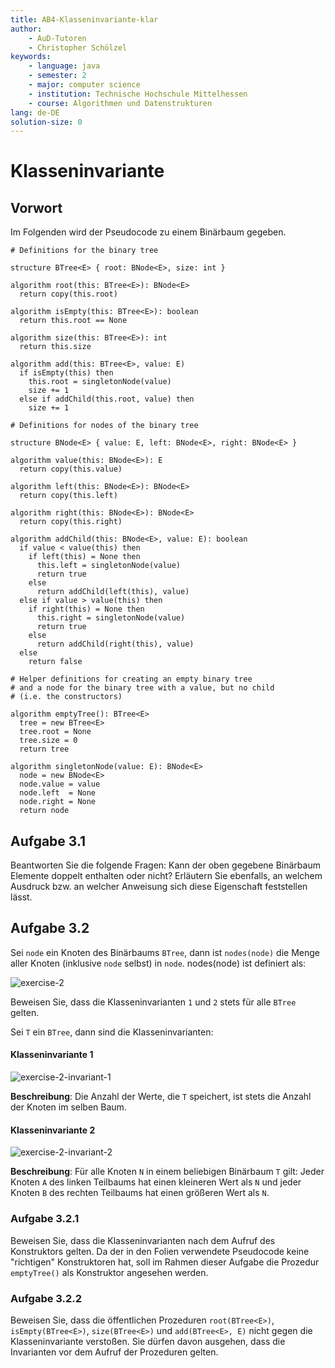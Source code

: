 ```yaml
---
title: AB4-Klasseninvariante-klar
author:
    - AuD-Tutoren
    - Christopher Schölzel
keywords:
    - language: java
    - semester: 2
    - major: computer science
    - institution: Technische Hochschule Mittelhessen
    - course: Algorithmen und Datenstrukturen
lang: de-DE
solution-size: 0
---
```


# Klasseninvariante

## Vorwort
Im Folgenden wird der Pseudocode zu einem Binärbaum gegeben.

```
# Definitions for the binary tree

structure BTree<E> { root: BNode<E>, size: int }

algorithm root(this: BTree<E>): BNode<E>
  return copy(this.root)

algorithm isEmpty(this: BTree<E>): boolean
  return this.root == None

algorithm size(this: BTree<E>): int
  return this.size

algorithm add(this: BTree<E>, value: E)
  if isEmpty(this) then
    this.root = singletonNode(value)
    size += 1
  else if addChild(this.root, value) then
    size += 1

# Definitions for nodes of the binary tree

structure BNode<E> { value: E, left: BNode<E>, right: BNode<E> }

algorithm value(this: BNode<E>): E
  return copy(this.value)

algorithm left(this: BNode<E>): BNode<E>
  return copy(this.left)

algorithm right(this: BNode<E>): BNode<E>
  return copy(this.right)

algorithm addChild(this: BNode<E>, value: E): boolean
  if value < value(this) then
    if left(this) = None then
      this.left = singletonNode(value)
      return true
    else
      return addChild(left(this), value)
  else if value > value(this) then
    if right(this) = None then
      this.right = singletonNode(value)
      return true
    else
      return addChild(right(this), value)
  else
    return false

# Helper definitions for creating an empty binary tree
# and a node for the binary tree with a value, but no child
# (i.e. the constructors)

algorithm emptyTree(): BTree<E>
  tree = new BTree<E>
  tree.root = None
  tree.size = 0
  return tree

algorithm singletonNode(value: E): BNode<E>
  node = new BNode<E>
  node.value = value
  node.left  = None
  node.right = None
  return node
```

## Aufgabe 3.1
Beantworten Sie die folgende Fragen: Kann der oben gegebene Binärbaum Elemente doppelt enthalten oder nicht? 
Erläutern Sie ebenfalls, an welchem Ausdruck bzw. an welcher Anweisung sich diese Eigenschaft feststellen lässt.

## Aufgabe 3.2
Sei `node` ein Knoten des Binärbaums `BTree`, dann ist `nodes(node)` die Menge aller Knoten (inklusive `node` selbst) in `node`.
nodes(node) ist definiert als:

![exercise-2](https://homepages.thm.de/~cslz90/kurse/ad18/static/AB4-Klasseninvariante-exercise-2.png)

Beweisen Sie, dass die Klasseninvarianten `1` und `2` stets für alle `BTree` gelten.

Sei `T` ein `BTree`, dann sind die Klasseninvarianten:

#### Klasseninvariante 1

![exercise-2-invariant-1](https://homepages.thm.de/~cslz90/kurse/ad18/static/AB4-Klasseninvariante-exercise-2-invariant-1.png)

**Beschreibung**: Die Anzahl der Werte, die `T` speichert, ist stets die Anzahl der Knoten im selben Baum.

#### Klasseninvariante 2

![exercise-2-invariant-2](https://homepages.thm.de/~cslz90/kurse/ad18/static/AB4-Klasseninvariante-exercise-2-invariant-2.png)

**Beschreibung**: Für alle Knoten `N` in einem beliebigen Binärbaum `T` gilt: Jeder Knoten `A` des linken Teilbaums hat einen kleineren Wert als `N` und jeder Knoten `B` des rechten Teilbaums hat einen größeren Wert als `N`.

### Aufgabe 3.2.1
Beweisen Sie, dass die Klasseninvarianten nach dem Aufruf des Konstruktors gelten. Da der in den Folien verwendete Pseudocode keine "richtigen" Konstruktoren hat, soll im Rahmen dieser Aufgabe die Prozedur `emptyTree()` als Konstruktor angesehen werden.

### Aufgabe 3.2.2
Beweisen Sie, dass die öffentlichen Prozeduren `root(BTree<E>)`, `isEmpty(BTree<E>)`, `size(BTree<E>)` und `add(BTree<E>, E)` nicht gegen die Klasseninvariante verstoßen. Sie dürfen davon ausgehen, dass die Invarianten vor dem Aufruf der Prozeduren gelten.
